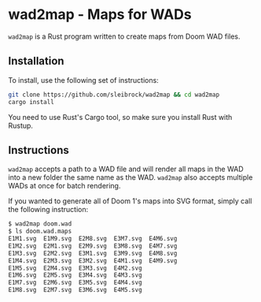 # wad2map - Maps for WADs

`wad2map` is a Rust program written to create maps from Doom WAD files.


## Installation

To install, use the following set of instructions:
```bash
git clone https://github.com/sleibrock/wad2map && cd wad2map
cargo install
```

You need to use Rust's Cargo tool, so make sure you install Rust with Rustup.

## Instructions

`wad2map` accepts a path to a WAD file and will render all maps in the WAD into a new folder the same name as the WAD. `wad2map` also accepts multiple WADs at once for batch rendering. 

If you wanted to generate all of Doom 1's maps into SVG format, simply call the following instruction:
```bash
$ wad2map doom.wad
$ ls doom.wad.maps
E1M1.svg  E1M9.svg  E2M8.svg  E3M7.svg  E4M6.svg
E1M2.svg  E2M1.svg  E2M9.svg  E3M8.svg  E4M7.svg
E1M3.svg  E2M2.svg  E3M1.svg  E3M9.svg  E4M8.svg
E1M4.svg  E2M3.svg  E3M2.svg  E4M1.svg  E4M9.svg
E1M5.svg  E2M4.svg  E3M3.svg  E4M2.svg
E1M6.svg  E2M5.svg  E3M4.svg  E4M3.svg
E1M7.svg  E2M6.svg  E3M5.svg  E4M4.svg
E1M8.svg  E2M7.svg  E3M6.svg  E4M5.svg
```
